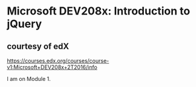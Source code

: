 # Microsoft DEV208x: Introduction to jQuery
## courtesy of edX
https://courses.edx.org/courses/course-v1:Microsoft+DEV208x+2T2016/info

I am on Module 1.
